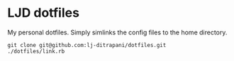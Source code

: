 LJD dotfiles
===============================================================================

My personal dotfiles.  Simply simlinks the config files to the home directory.

    git clone git@github.com:lj-ditrapani/dotfiles.git
    ./dotfiles/link.rb
